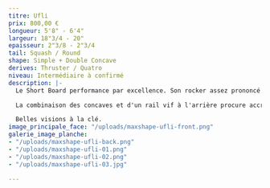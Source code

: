 ```yaml
---
titre: Ufli
prix: 800,00 €
longueur: 5'8" - 6'4"
largeur: 18"3/4 - 20"
epaisseur: 2"3/8 - 2"3/4
tail: Squash / Round
shape: Simple + Double Concave
derives: Thruster / Quatro
niveau: Intermédiaire à confirmé
description: |-
  Le Short Board performance par excellence. Son rocker assez prononcé et son Kick Tail vous permettront de pousser vos virages au maximum afin d'être le plus radical possible.

  La combinaison des concaves et d'un rail vif à l'arrière procure accroche, vitesse et une excellente conduite. L'ensemble de ce shape prendra tout son sens dans les vagues creuses.

  Belles visions à la clé.
image_principale_face: "/uploads/maxshape-ufli-front.png"
galerie_image_planche:
- "/uploads/maxshape-ufli-back.png"
- "/uploads/maxshape-ufli-01.png"
- "/uploads/maxshape-ufli-02.png"
- "/uploads/maxshape-ufli-03.jpg"

---
```

